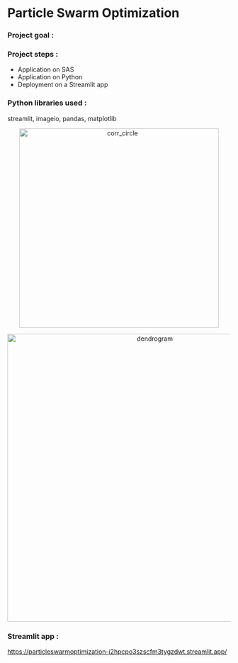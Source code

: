 # Particle Swarm Optimization

### Project goal : 

### Project steps :
- Application on SAS
- Application on Python
- Deployment on a Streamlit app

### Python libraries used :
streamlit, imageio, pandas, matplotlib

<p align="center">
<img src="corr_circle.jpg" alt="corr_circle" width="450"/>
</p>
<p align="center">
<img src="dendrogram.jpg" alt="dendrogram" width="650"/>
</p>

### Streamlit app :
https://particleswarmoptimization-i2hpcpo3szscfm3tygzdwt.streamlit.app/
